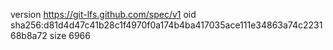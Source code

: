 version https://git-lfs.github.com/spec/v1
oid sha256:d81d4d47c41b28c1f4970f0a174b4ba417035ace111e34863a74c223168b8a72
size 6966
